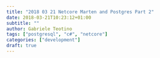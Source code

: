 ```yaml
---
title: "2018 03 21 Netcore Marten and Postgres Part 2"
date: 2018-03-21T10:23:12+01:00
subtitle: ""
author: Gabriele Teotino
tags: ["postgresql", "c#", "netcore"]
categories: ["development"]
draft: true
---
```

